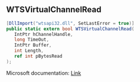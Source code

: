## WTSVirtualChannelRead

```csharp
[DllImport("wtsapi32.dll", SetLastError = true)]
public static extern bool WTSVirtualChannelRead(
   IntPtr hChannelHandle,
   long TimeOut,
   IntPtr Buffer,
   int Length,
   ref int pBytesRead
);
```

Microsoft documentation: [Link](https://docs.microsoft.com/en-us/windows/win32/api/wtsapi32/nf-wtsapi32-wtsvirtualchannelread)
